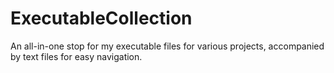 # ExecutableCollection
An all-in-one stop for my executable files for various projects, accompanied by text files for easy navigation.
